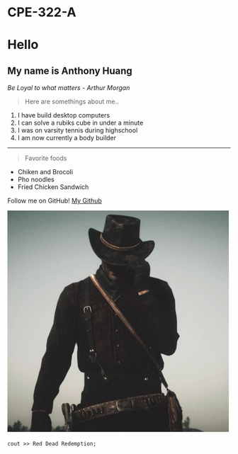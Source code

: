 # CPE-322-A

# **Hello**
## **My name is Anthony Huang**

*Be Loyal to what matters* - *Arthur Morgan*

>Here are somethings about me..
1. I have build desktop computers
2. I can solve a rubiks cube in under a minute
3. I was on varsity tennis during highschool
4. I am now currently a body builder
---
>Favorite foods
- Chiken and Brocoli
- Pho noodles
- Fried Chicken Sandwich 

Follow me on GitHub! [My Github](https://github.com/BonkMasterMord)

![ArthurMorgan](arthurMorgan.jpg)

`cout >> Red Dead Redemption;`






